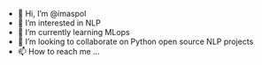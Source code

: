 - 👋 Hi, I’m @imaspol
- 👀 I’m interested in NLP
- 🌱 I’m currently learning MLops
- 💞️ I’m looking to collaborate on Python open source NLP projects
- 📫 How to reach me ...

<!---
imaspol/imaspol is a ✨ special ✨ repository because its `README.md` (this file) appears on your GitHub profile.
You can click the Preview link to take a look at your changes.
--->
